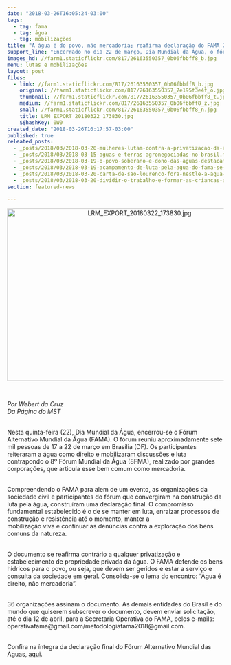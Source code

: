 ```yaml
---
date: "2018-03-26T16:05:24-03:00"
tags:
  - tag: fama
  - tag: água
  - tag: mobilizações
title: "A água é do povo, não mercadoria; reafirma declaração do FAMA 2018"
support_line: "Encerrado no dia 22 de março, Dia Mundial da Água, o fórum alternativo reuniu cerca de sete mil pessoas em Brasília que reafirmaram a luta pela vida e disputa hídrica no\nplaneta"
images_hd: //farm1.staticflickr.com/817/26163550357_0b06fbbff8_b.jpg
menu: lutas e mobilizações
layout: post
files:
  - link: //farm1.staticflickr.com/817/26163550357_0b06fbbff8_b.jpg
    original: //farm1.staticflickr.com/817/26163550357_7e195f3e4f_o.jpg
    thumbnail: //farm1.staticflickr.com/817/26163550357_0b06fbbff8_t.jpg
    medium: //farm1.staticflickr.com/817/26163550357_0b06fbbff8_z.jpg
    small: //farm1.staticflickr.com/817/26163550357_0b06fbbff8_n.jpg
    title: LRM_EXPORT_20180322_173830.jpg
    $$hashKey: 0W0
created_date: "2018-03-26T16:17:57-03:00"
published: true
releated_posts:
  - _posts/2018/03/2018-03-20-mulheres-lutam-contra-a-privatizacao-da-agua-e-os-impactos-causados-pelos-grandes-empreendimentos-na-regiao-tocantina.md
  - _posts/2018/03/2018-03-15-aguas-e-terras-agronegociadas-no-brasil.md
  - _posts/2018/03/2018-03-19-o-povo-soberano-e-dono-das-aguas-destacam-ativistas-contrarios-a-privatizacao.md
  - _posts/2018/03/2018-03-19-acampamento-de-luta-pela-agua-do-fama-se-inicia-em-brasilia.md
  - _posts/2018/03/2018-03-20-carta-de-sao-lourenco-fora-nestle-a-agua-e-nossa.md
  - _posts/2018/03/2018-03-20-dividir-o-trabalho-e-formar-as-criancas-a-ciranda-no-fama.md
section: featured-news

---
```

<p style="text-align:center"><img alt="LRM_EXPORT_20180322_173830.jpg" height="400" src="//farm1.staticflickr.com/817/26163550357_0b06fbbff8_b.jpg" width="600" /></p>

<p>&nbsp;</p>

<p><em>Por Webert da Cruz&nbsp;<br />
Da P&aacute;gina do MST</em></p>

<p><br />
Nesta quinta-feira (22), Dia Mundial da &Aacute;gua, encerrou-se o F&oacute;rum Alternativo Mundial da &Aacute;gua (FAMA). O f&oacute;rum reuniu aproximadamente sete mil pessoas de 17 a 22 de mar&ccedil;o em Bras&iacute;lia (DF). Os participantes reiteraram a &aacute;gua como direito e mobilizaram discuss&otilde;es e luta contrapondo o 8&ordm; F&oacute;rum Mundial da &Aacute;gua (8FMA), realizado por grandes corpora&ccedil;&otilde;es, que articula esse bem comum como mercadoria.</p>

<p><br />
Compreendendo o FAMA para alem de um evento, as organiza&ccedil;&otilde;es da sociedade civil e participantes do f&oacute;rum que convergiram na constru&ccedil;&atilde;o da luta pela &aacute;gua, constru&iacute;ram uma declara&ccedil;&atilde;o final. O compromisso fundamental estabelecido &eacute; o de se manter em luta, enraizar processos de constru&ccedil;&atilde;o e resist&ecirc;ncia at&eacute; o momento, manter a<br />
mobiliza&ccedil;&atilde;o viva e continuar as den&uacute;ncias contra a explora&ccedil;&atilde;o dos bens comuns da natureza.</p>

<p><br />
O documento se reafirma contr&aacute;rio a qualquer privatiza&ccedil;&atilde;o e estabelecimento de propriedade privada da &aacute;gua. O FAMA defende os bens h&iacute;dricos para o povo, ou seja, que devem ser geridos e estar a servi&ccedil;o e consulta da sociedade em geral. Consolida-se o lema do encontro: &ldquo;&Aacute;gua &eacute; direito, n&atilde;o mercadoria&rdquo;.</p>

<p><br />
36 organiza&ccedil;&otilde;es assinam o documento. As demais entidades do Brasil e do mundo que quiserem subscrever o documento, devem enviar solicita&ccedil;&atilde;o, at&eacute; o dia 12 de abril, para a Secretaria Operativa do FAMA, pelos e-mails:<br />
operativafama@gmail.com/metodologiafama2018@gmail.com.</p>

<p><br />
Confira na &iacute;ntegra da declara&ccedil;&atilde;o final do F&oacute;rum Alternativo Mundial das &Aacute;guas, <a href="http://fama2018.org/2018/03/22/declaracao-final-do-fama-reafirma-agua-nao-e-mercadoria-agua-e-do-povo/">aqui</a>.&nbsp;</p>

<p>&nbsp;</p>
